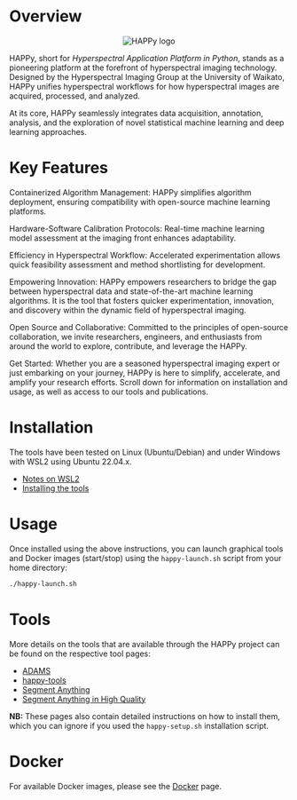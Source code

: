 # Overview

<p align="center">
  <img src="img/logo.png" alt="HAPPy logo">
</p>

HAPPy, short for *Hyperspectral Application Platform in Python*, stands as a pioneering platform at the forefront of hyperspectral imaging technology. Designed by the Hyperspectral Imaging Group at the University of Waikato, HAPPy unifies hyperspectral workflows for how hyperspectral images are acquired, processed, and analyzed.

At its core, HAPPy seamlessly integrates data acquisition, annotation, analysis, and the exploration of novel statistical machine learning and deep learning approaches. 

# Key Features

Containerized Algorithm Management: HAPPy simplifies algorithm deployment, ensuring compatibility with open-source machine learning platforms.

Hardware-Software Calibration Protocols: Real-time machine learning model assessment at the imaging front enhances adaptability.

Efficiency in Hyperspectral Workflow: Accelerated experimentation allows quick feasibility assessment and method shortlisting for development.

Empowering Innovation: HAPPy empowers researchers to bridge the gap between hyperspectral data and state-of-the-art machine learning algorithms. It is the tool that fosters quicker experimentation, innovation, and discovery within the dynamic field of hyperspectral imaging.

Open Source and Collaborative: Committed to the principles of open-source collaboration, we invite researchers, engineers, and enthusiasts from around the world to explore, contribute, and leverage the HAPPy. 

Get Started:
Whether you are a seasoned hyperspectral imaging expert or just embarking on your journey, HAPPy is here to simplify, accelerate, and amplify your research efforts. Scroll down for information on installation and usage, as well as access to our tools and publications.

# Installation

The tools have been tested on Linux (Ubuntu/Debian) and under Windows with 
WSL2 using Ubuntu 22.04.x.

* [Notes on WSL2](wsl2.md)
* [Installing the tools](installation.md)

# Usage

Once installed using the above instructions, you can launch graphical tools
and Docker images (start/stop) using the `happy-launch.sh` script from your 
home directory:

```bash
./happy-launch.sh
```

# Tools

More details on the tools that are available through the HAPPy project can
be found on the respective tool pages:

* [ADAMS](adams.md)
* [happy-tools](happy_tools/index.md)
* [Segment Anything](sam.md)
* [Segment Anything in High Quality](sam-hq.md)

**NB:** These pages also contain detailed instructions on how to install them, 
which you can ignore if you used the `happy-setup.sh` installation script.


# Docker

For available Docker images, please see the [Docker](docker.md) page.
